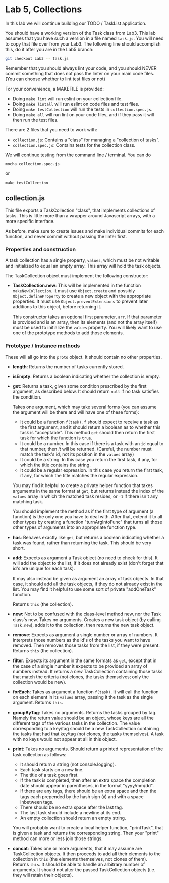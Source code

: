# Lab 5, Collections

In this lab we will continue building our TODO / TaskList application.

You should have a working version of the Task class from Lab3. This lab assumes that you have such a version in a file named `task.js`. You will need to copy that file over from your Lab3. The following line should accomplish this, do it after you are in the Lab5 branch:

```bash
git checkout Lab3 -- task.js
```

Remember that you should always lint your code, and you should NEVER commit something that does not pass the linter on your main code files. (You can choose whether to lint test files or not)

For your convenience, a MAKEFILE is provided:

- Doing `make lint` will run eslint on your collection file.
- Doing `make lintall` will run eslint on code files and test files.
- Doing `make testCollection` will run the tests in `collection.spec.js`.
- Doing `make all` will run lint on your code files, and if they pass it will then run the test files.

There are 2 files that you need to work with:

- `collection.js`: Contains a "class" for managing a "collection of tasks".
- `collection.spec.js`: Contains tests for the collection class.

We will continue testing from the command line / terminal. You can do

```
mocha collection.spec.js
```
or
```
make testCollection
```

## collection.js

This file exports a TaskCollection "class", that implements collections of tasks. This is little more than a wrapper around Javascript arrays, with a more specific interface.

As before, make sure to create issues and make individual commits for each function, and never commit without passing the linter first.

### Properties and construction

A task collection has a single property, `values`, which must be not writable and initialized to equal an empty array. This array will hold the task objects.

The TaskCollection object must implement the following constructor:

- **TaskCollection.new**: This will be implemented in the function `makeNewCollection`. It must use `Object.create` and possibly `Object.defineProperty` to create a new object with the appropriate properties. It must use `Object.preventExtensions` to prevent later additions to this object, before returning it.

    This constructor takes an optional first parameter, `arr`. If that parameter is provided and is an array, then its elements (and not the array itself) must be used to initialize the `values` property. You will likely want to use one of the prototype methods to add those elements.

### Prototype / Instance methods

These will all go into the `proto` object. It should contain no other properties.

- **length**: Returns the number of tasks currently stored.
- **isEmpty**: Returns a boolean indicating whether the collection is empty.
- **get**: Returns a task, given some condition prescribed by the first argument, as described below. It should return `null` if no task satisfies the condition.

    Takes one argument, which may take several forms (you can assume the argument will be there and will have one of these forms):
    - It could be a function `f(task)`. `f` should expect to receive a task as the first argument, and it should return a boolean as to whether this task is "acceptable". This method `get` should then return the first task for which the function is `true`.
    - It could be a number. In this case if there is a task with an `id` equal to that number, then *it* will be returned. (Careful, the number must match the task's id, not its position in the `values` array)
    - It could be a string. In this case you return the first task, if any, for which the title contains the string.
    - It could be a regular expression. In this case you return the first task, if any, for which the title matches the regular expression.

    You may find it helpful to create a private helper function that takes arguments in the same format at `get`, but returns instead the index of the `values` array in which the matched task resides, or `-1` if there isn't any matching task.

    You should implement the method as if the first type of argument (a function) is the only one you have to deal with. After that, extend it to all other types by creating a function "turnArgIntoFunc" that turns all those other types of arguments into an appropriate function type.
- **has**: Behaves exactly like `get`, but returns a boolean indicating whether a task was found, rather than returning the task. This should be very short.
- **add**: Expects as argument a Task object (no need to check for this). It will add the object to the list, if it does not already exist (don't forget that id's are unique for each task).

    It may also instead be given as argument an array of task objects. In that case, it should add all the task objects, if they do not already exist in the list. You may find it helpful to use some sort of private "addOneTask" function.

    Returns `this` (the collection).
- **new**: Not to be confused with the class-level method new, nor the Task class's new. Takes no arguments. Creates a new task object (by calling `Task.new`), adds it to the collection, then returns the new task object.
- **remove**: Expects as argument a single number or array of numbers. It interprets those numbers as the id's of the tasks you want to have removed. Then removes those tasks from the list, if they were present. Returns `this` (the collection).
- **filter**: Expects its argument in the same formats as `get`, except that in the case of a single number it expects to be provided an array of numbers instead. It returns a *new* TaskCollection containing those tasks that match the criteria (not clones, the tasks themselves; only the collection would be new).
- **forEach**: Takes as argument a function `f(task)`. It will call the function on each element in its `values` array, passing it the task as the single argument. Returns `this`.
- **groupByTag**: Takes no arguments. Returns the tasks grouped by tag. Namely the return value should be an object, whose keys are all the different tags of the various tasks in the collection. The value corresponding to a key/tag should be a new TaskCollection containing the tasks that had that key/tag (not clones, the tasks themselves). A task with no keys would not appear at all in this object.
- **print**: Takes no arguments. Should return a printed representation of the task collection as follows:
    - It should return a string (not console.logging).
    - Each task starts on a new line.
    - The title of a task goes first.
    - If the task is completed, then after an extra space the completion date should appear in parentheses, in the format "yyyy/mm/dd".
    - If there are any tags, there should be an extra space and then the tags each prepended by the hash sign (`#`) and with a space inbetween tags.
    - There should be no extra space after the last tag.
    - The last task should include a newline at its end.
    - An empty collection should return an empty string.

    You will probably want to create a local helper function, "printTask", that is given a task and returns the corresponding string. Then your "print" method can more or less join those strings.
- **concat**: Takes one or more arguments, that it may assume are TaskCollection objects. It then proceeds to add all their elements to the collection in `this` (the elements themselves, not clones of them). Returns `this`. It should be able to handle an arbitrary number of arguments. It should not alter the passed TaskCollection objects (i.e. they will retain their objects).
